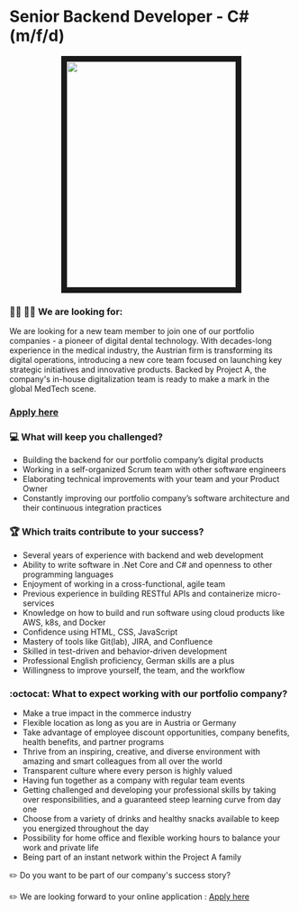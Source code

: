 # Senior Backend Developer - C# (m/f/d)

<p align="center">
<img src="https://i.redd.it/fymk1e9n1aq21.png"
width="300" height="400" border="10"/>
</p>

### :woman_technologist: :man_technologist: We are looking for:

We are looking for a new team member to join one of our portfolio companies - a pioneer of digital dental technology. 
With decades-long experience in the medical industry, the Austrian firm is transforming its digital operations, 
introducing a new core team focused on launching key strategic initiatives and innovative products. Backed by Project A, 
the company's in-house digitalization team is ready to make a mark in the global MedTech scene.


### [Apply here](https://grnh.se/a7488f682us)

### :computer: What will keep you challenged?

* Building the backend for our portfolio company’s digital products 
* Working in a self-organized Scrum team with other software engineers 
* Elaborating technical improvements with your team and your Product Owner
* Constantly improving our portfolio company’s software architecture and their continuous integration practices


### :trophy: Which traits contribute to your success?

* Several years of experience with backend and web development
* Ability to write software in .Net Core and C# and openness to other programming languages
* Enjoyment of working in a cross-functional, agile team
* Previous experience in building RESTful APIs and containerize micro-services 
* Knowledge on how to build and run software using cloud products like AWS, k8s, and Docker
* Confidence using HTML, CSS, JavaScript
* Mastery of tools like Git(lab), JIRA, and Confluence
* Skilled in test-driven and behavior-driven development
* Professional English proficiency, German skills are a plus
* Willingness to improve yourself, the team, and the workflow



### :octocat: What to expect working with our portfolio company?

* Make a true impact in the commerce industry
* Flexible location as long as you are in Austria or Germany
* Take advantage of employee discount opportunities, company benefits, health benefits, and partner programs
* Thrive from an inspiring, creative, and diverse environment with amazing and smart colleagues from all over the world
* Transparent culture where every person is highly valued
* Having fun together as a company with regular team events
* Getting challenged and developing your professional skills by taking over responsibilities, and a guaranteed steep learning curve from day one
* Choose from a variety of drinks and healthy snacks available to keep you energized throughout the day
* Possibility for home office and flexible working hours to balance your work and private life
* Being part of an instant network within the Project A family


:pencil2: Do you want to be part of our company's success story?

:pencil2: We are looking forward to your online application : [Apply here](https://grnh.se/a7488f682us)
